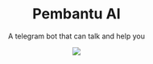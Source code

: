 <h1 align="center">Pembantu AI</h1>
<p align="center">A telegram bot that can talk and help you</p>
<p align="center">
  <img align="center" src="https://github.com/devoverid/pembantu-ai/assets/45036724/f6a0e236-f816-4402-91de-7ab467d43573">
</p>
